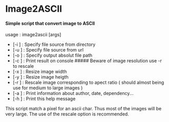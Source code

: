 Image2ASCII
===========

#### Simple script that convert image to ASCII

usage : image2ascii [args]
* [-i <inputfile>]      : Specify file source from directory
* [-u <url>]            : Specify file source from url
* [-o <outputfile>]     : Specify output absolut file path
* [-c <outputconsole>]  : Print result on console  ##### Beware of image resolution use -r to rescale
* [-x <resize Width>]   : Resize image width
* [-y <resize Height>]  : Resize image heigth
* [-r <rescale>]        : Rescale image corresponding to apect ratio ( should almost being use for medium to large images )
* [-a <about>]          : Print information about author, date, dependency...
* [-h <help>]           : Print this help message

This script match a pixel for an ascii char. Thus most of the images will be very large.
The use of the rescale option is recommended.
